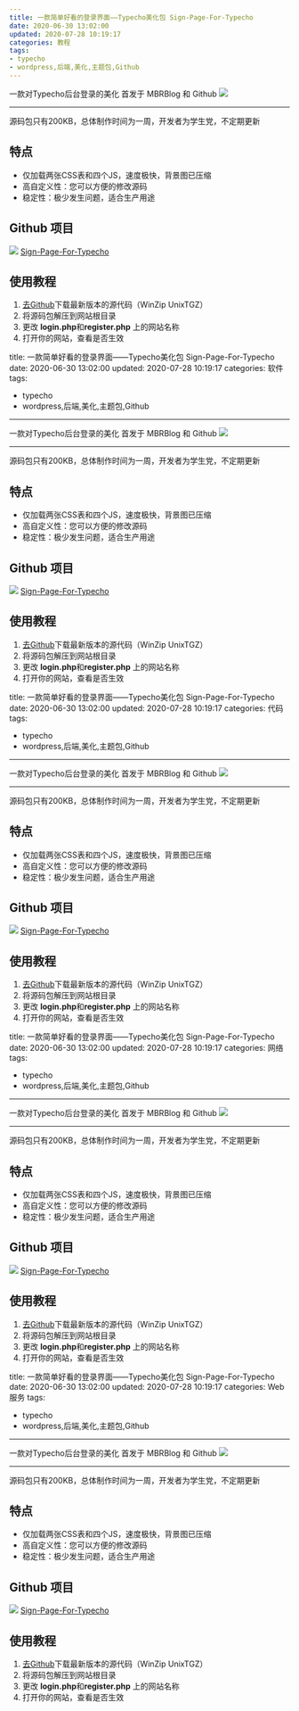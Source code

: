 ```yaml
---
title: 一款简单好看的登录界面——Typecho美化包 Sign-Page-For-Typecho
date: 2020-06-30 13:02:00
updated: 2020-07-28 10:19:17
categories: 教程
tags:
- typecho
- wordpress,后端,美化,主题包,Github
---
```

一款对Typecho后台登录的美化 
首发于 MBRBlog 和 Github
![  ][1]

----------
源码包只有200KB，总体制作时间为一周，开发者为学生党，不定期更新
## 特点 ##
- 仅加载两张CSS表和四个JS，速度极快，背景图已压缩
- 高自定义性：您可以方便的修改源码
- 稳定性：极少发生问题，适合生产用途
## Github 项目 ##
![  ][2]
[Sign-Page-For-Typecho][3]
## 使用教程 ##
  1. [去Github][4]下载最新版本的源代码（WinZip UnixTGZ）
  2. 将源码包解压到网站根目录
  3. 更改 **login.php**和**register.php** 上的网站名称
  4. 打开你的网站，查看是否生效


  [1]: https://cos.mbrjun.cn/IMGS/2020/06/30/login.png
  [2]: https://download.mbrjun.cn/Sub/%E8%B4%B4%E5%9B%BE/%E9%A1%B9%E7%9B%AE.png
  [3]: https://github.com/MBR-Studio/Sign-Page-For-Typecho/tree/1.0.0
  [4]: https://github.com/MBR-Studio/Sign-Page-For-Typecho/releases---
title: 一款简单好看的登录界面——Typecho美化包 Sign-Page-For-Typecho
date: 2020-06-30 13:02:00
updated: 2020-07-28 10:19:17
categories: 软件
tags:
- typecho
- wordpress,后端,美化,主题包,Github
---
一款对Typecho后台登录的美化 
首发于 MBRBlog 和 Github
![  ][1]

----------
源码包只有200KB，总体制作时间为一周，开发者为学生党，不定期更新
## 特点 ##
- 仅加载两张CSS表和四个JS，速度极快，背景图已压缩
- 高自定义性：您可以方便的修改源码
- 稳定性：极少发生问题，适合生产用途
## Github 项目 ##
![  ][2]
[Sign-Page-For-Typecho][3]
## 使用教程 ##
  1. [去Github][4]下载最新版本的源代码（WinZip UnixTGZ）
  2. 将源码包解压到网站根目录
  3. 更改 **login.php**和**register.php** 上的网站名称
  4. 打开你的网站，查看是否生效


  [1]: https://cos.mbrjun.cn/IMGS/2020/06/30/login.png
  [2]: https://download.mbrjun.cn/Sub/%E8%B4%B4%E5%9B%BE/%E9%A1%B9%E7%9B%AE.png
  [3]: https://github.com/MBR-Studio/Sign-Page-For-Typecho/tree/1.0.0
  [4]: https://github.com/MBR-Studio/Sign-Page-For-Typecho/releases---
title: 一款简单好看的登录界面——Typecho美化包 Sign-Page-For-Typecho
date: 2020-06-30 13:02:00
updated: 2020-07-28 10:19:17
categories: 代码
tags:
- typecho
- wordpress,后端,美化,主题包,Github
---
一款对Typecho后台登录的美化 
首发于 MBRBlog 和 Github
![  ][1]

----------
源码包只有200KB，总体制作时间为一周，开发者为学生党，不定期更新
## 特点 ##
- 仅加载两张CSS表和四个JS，速度极快，背景图已压缩
- 高自定义性：您可以方便的修改源码
- 稳定性：极少发生问题，适合生产用途
## Github 项目 ##
![  ][2]
[Sign-Page-For-Typecho][3]
## 使用教程 ##
  1. [去Github][4]下载最新版本的源代码（WinZip UnixTGZ）
  2. 将源码包解压到网站根目录
  3. 更改 **login.php**和**register.php** 上的网站名称
  4. 打开你的网站，查看是否生效


  [1]: https://cos.mbrjun.cn/IMGS/2020/06/30/login.png
  [2]: https://download.mbrjun.cn/Sub/%E8%B4%B4%E5%9B%BE/%E9%A1%B9%E7%9B%AE.png
  [3]: https://github.com/MBR-Studio/Sign-Page-For-Typecho/tree/1.0.0
  [4]: https://github.com/MBR-Studio/Sign-Page-For-Typecho/releases---
title: 一款简单好看的登录界面——Typecho美化包 Sign-Page-For-Typecho
date: 2020-06-30 13:02:00
updated: 2020-07-28 10:19:17
categories: 网络
tags:
- typecho
- wordpress,后端,美化,主题包,Github
---
一款对Typecho后台登录的美化 
首发于 MBRBlog 和 Github
![  ][1]

----------
源码包只有200KB，总体制作时间为一周，开发者为学生党，不定期更新
## 特点 ##
- 仅加载两张CSS表和四个JS，速度极快，背景图已压缩
- 高自定义性：您可以方便的修改源码
- 稳定性：极少发生问题，适合生产用途
## Github 项目 ##
![  ][2]
[Sign-Page-For-Typecho][3]
## 使用教程 ##
  1. [去Github][4]下载最新版本的源代码（WinZip UnixTGZ）
  2. 将源码包解压到网站根目录
  3. 更改 **login.php**和**register.php** 上的网站名称
  4. 打开你的网站，查看是否生效


  [1]: https://cos.mbrjun.cn/IMGS/2020/06/30/login.png
  [2]: https://download.mbrjun.cn/Sub/%E8%B4%B4%E5%9B%BE/%E9%A1%B9%E7%9B%AE.png
  [3]: https://github.com/MBR-Studio/Sign-Page-For-Typecho/tree/1.0.0
  [4]: https://github.com/MBR-Studio/Sign-Page-For-Typecho/releases---
title: 一款简单好看的登录界面——Typecho美化包 Sign-Page-For-Typecho
date: 2020-06-30 13:02:00
updated: 2020-07-28 10:19:17
categories: Web 服务
tags:
- typecho
- wordpress,后端,美化,主题包,Github
---
一款对Typecho后台登录的美化 
首发于 MBRBlog 和 Github
![  ][1]

----------
源码包只有200KB，总体制作时间为一周，开发者为学生党，不定期更新
## 特点 ##
- 仅加载两张CSS表和四个JS，速度极快，背景图已压缩
- 高自定义性：您可以方便的修改源码
- 稳定性：极少发生问题，适合生产用途
## Github 项目 ##
![  ][2]
[Sign-Page-For-Typecho][3]
## 使用教程 ##
  1. [去Github][4]下载最新版本的源代码（WinZip UnixTGZ）
  2. 将源码包解压到网站根目录
  3. 更改 **login.php**和**register.php** 上的网站名称
  4. 打开你的网站，查看是否生效


  [1]: https://cos.mbrjun.cn/IMGS/2020/06/30/login.png
  [2]: https://download.mbrjun.cn/Sub/%E8%B4%B4%E5%9B%BE/%E9%A1%B9%E7%9B%AE.png
  [3]: https://github.com/MBR-Studio/Sign-Page-For-Typecho/tree/1.0.0
  [4]: https://github.com/MBR-Studio/Sign-Page-For-Typecho/releases